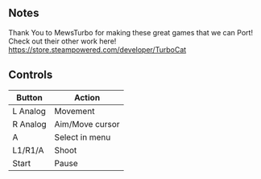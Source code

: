## Notes

Thank You to MewsTurbo for making these great games that we can Port! Check out their other work here! 
https://store.steampowered.com/developer/TurboCat


## Controls

| Button | Action |
|--|--| 
|L Analog|Movement|
|R Analog|Aim/Move cursor|
|A|Select in menu|
|L1/R1/A|Shoot|
|Start|Pause|


